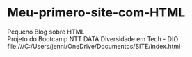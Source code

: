 # Meu-primero-site-com-HTML
Pequeno Blog sobre HTML  
Projeto do Bootcamp NTT DATA Diversidade em Tech - DIO
file:///C:/Users/jenni/OneDrive/Documentos/SITE/index.html
